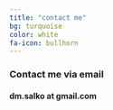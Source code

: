 ```yaml
---
title: "contact me"
bg: turquoise
color: white
fa-icon: bullhorn
---
```


### Contact me via email

#### dm.salko at gmail.com
